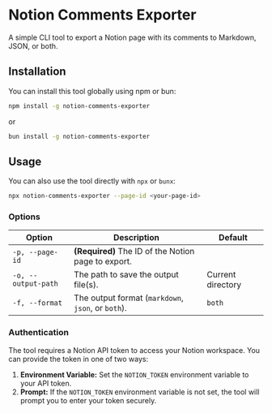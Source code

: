# Notion Comments Exporter

A simple CLI tool to export a Notion page with its comments to Markdown, JSON, or both.

## Installation

You can install this tool globally using npm or bun:

```bash
npm install -g notion-comments-exporter
```

or

```bash
bun install -g notion-comments-exporter
```

## Usage

You can also use the tool directly with `npx` or `bunx`:

```bash
npx notion-comments-exporter --page-id <your-page-id>
```

### Options

| Option          | Description                                                 | Default               |
| --------------- | ----------------------------------------------------------- | --------------------- |
| `-p, --page-id` | **(Required)** The ID of the Notion page to export.         |                       |
| `-o, --output-path` | The path to save the output file(s).                      | Current directory     |
| `-f, --format`  | The output format (`markdown`, `json`, or `both`).          | `both`                |

### Authentication

The tool requires a Notion API token to access your Notion workspace. You can provide the token in one of two ways:

1.  **Environment Variable:** Set the `NOTION_TOKEN` environment variable to your API token.
2.  **Prompt:** If the `NOTION_TOKEN` environment variable is not set, the tool will prompt you to enter your token securely.
